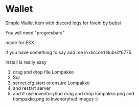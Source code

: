# Wallet
Simple Wallet item with discord logs for fivem by bubsi

You will need "progresbars"

made for ESX

If you have something to say add me in discord Bubsi#6775


Install is really easy 
1. drag and drop file Lompakko
2. Sql
3. server.cfg start or ensure Lompakko
4. and restart server
5. and if use inventoryhud drag and drop lompakko.png and tlompakko.png to invenoryhud images :)
